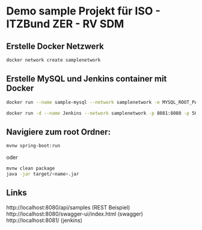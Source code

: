 # Demo sample Projekt für ISO - ITZBund ZER - RV SDM

## Erstelle Docker Netzwerk
```bash
docker network create samplenetwork
```

## Erstelle MySQL und Jenkins container mit Docker
```bash
docker run --name sample-mysql --network samplenetwork -e MYSQL_ROOT_PASSWORD=root -e MYSQL_DATABASE=sampledb -e MYSQL_USER=admin -e MYSQL_PASSWORD=admin -p 3306:3306 -d mysql:8.0
```
```bash
docker run -d --name Jenkins --network samplenetwork -p 8081:8080 -p 50000:50000 -v jenkins_home:/var/jenkins_home jenkins/jenkins:lts
```

## Navigiere zum root Ordner:
```bash
mvnw spring-boot:run
```
oder
```bash
mvnw clean package 
java -jar target/<name>.jar
```

## Links
http://localhost:8080/api/samples            (REST Beispiel)
http://localhost:8080/swagger-ui/index.html  (swagger)
http://localhost:8081/                       (jenkins)
